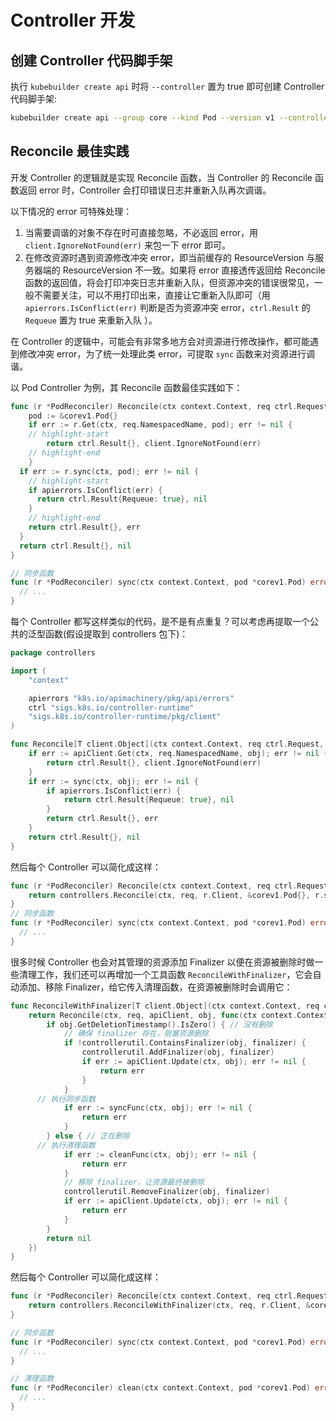# Controller 开发

## 创建 Controller 代码脚手架

执行 `kubebuilder create api` 时将 `--controller` 置为 true 即可创建 Controller 代码脚手架:

```bash
kubebuilder create api --group core --kind Pod --version v1 --controller=true --resource=false
```

## Reconcile 最佳实践

开发 Controller 的逻辑就是实现 Reconcile 函数，当 Controller 的 Reconcile 函数返回 error 时，Controller 会打印错误日志并重新入队再次调谐。

以下情况的 error 可特殊处理：
1. 当需要调谐的对象不存在时可直接忽略，不必返回 error，用 `client.IgnoreNotFound(err)` 来包一下 error 即可。
2. 在修改资源时遇到资源修改冲突 error，即当前缓存的 ResourceVersion 与服务器端的 ResourceVersion 不一致。如果将 error 直接透传返回给 Reconcile 函数的返回值，将会打印冲突日志并重新入队，但资源冲突的错误很常见，一般不需要关注，可以不用打印出来，直接让它重新入队即可（用 `apierrors.IsConflict(err)` 判断是否为资源冲突 error，`ctrl.Result` 的 `Requeue` 置为 true 来重新入队 ）。

在 Controller 的逻辑中，可能会有非常多地方会对资源进行修改操作，都可能遇到修改冲突 error，为了统一处理此类 error，可提取 `sync` 函数来对资源进行调谐。

以 Pod Controller 为例，其 Reconcile 函数最佳实践如下：

```go showLineNumbers
func (r *PodReconciler) Reconcile(ctx context.Context, req ctrl.Request) (ctrl.Result, error) {
	pod := &corev1.Pod{}
	if err := r.Get(ctx, req.NamespacedName, pod); err != nil {
    // highlight-start
		return ctrl.Result{}, client.IgnoreNotFound(err)
    // highlight-end
	}
  if err := r.sync(ctx, pod); err != nil {
    // highlight-start
    if apierrors.IsConflict(err) {
      return ctrl.Result{Requeue: true}, nil
    }
    // highlight-end
    return ctrl.Result{}, err
  }
  return ctrl.Result{}, nil
}

// 同步函数
func (r *PodReconciler) sync(ctx context.Context, pod *corev1.Pod) error {
  // ...
}
```

每个 Controller 都写这样类似的代码，是不是有点重复？可以考虑再提取一个公共的泛型函数(假设提取到 controllers 包下)：

```go showLineNumbers
package controllers

import (
	"context"

	apierrors "k8s.io/apimachinery/pkg/api/errors"
	ctrl "sigs.k8s.io/controller-runtime"
	"sigs.k8s.io/controller-runtime/pkg/client"
)

func Reconcile[T client.Object](ctx context.Context, req ctrl.Request, apiClient client.Client, obj T, sync func(ctx context.Context, obj T) error) (ctrl.Result, error) {
	if err := apiClient.Get(ctx, req.NamespacedName, obj); err != nil {
		return ctrl.Result{}, client.IgnoreNotFound(err)
	}
	if err := sync(ctx, obj); err != nil {
		if apierrors.IsConflict(err) {
			return ctrl.Result{Requeue: true}, nil
		}
		return ctrl.Result{}, err
	}
	return ctrl.Result{}, nil
}
```

然后每个 Controller 可以简化成这样：

```go showLineNumbers
func (r *PodReconciler) Reconcile(ctx context.Context, req ctrl.Request) (ctrl.Result, error) {
	return controllers.Reconcile(ctx, req, r.Client, &corev1.Pod{}, r.sync)
}
// 同步函数
func (r *PodReconciler) sync(ctx context.Context, pod *corev1.Pod) error {
  // ...
}
```

很多时候 Controller 也会对其管理的资源添加 Finalizer 以便在资源被删除时做一些清理工作，我们还可以再增加一个工具函数 `ReconcileWithFinalizer`，它会自动添加、移除 Finalizer，给它传入清理函数，在资源被删除时会调用它：

```go
func ReconcileWithFinalizer[T client.Object](ctx context.Context, req ctrl.Request, apiClient client.Client, obj T, finalizer string, syncFunc func(ctx context.Context, obj T) error, cleanFunc func(ctx context.Context, obj T) error) (ctrl.Result, error) {
	return Reconcile(ctx, req, apiClient, obj, func(ctx context.Context, obj T) error {
		if obj.GetDeletionTimestamp().IsZero() { // 没有删除
			// 确保 finalizer 存在，阻塞资源删除
			if !controllerutil.ContainsFinalizer(obj, finalizer) {
				controllerutil.AddFinalizer(obj, finalizer)
				if err := apiClient.Update(ctx, obj); err != nil {
					return err
				}
			}
      // 执行同步函数
			if err := syncFunc(ctx, obj); err != nil {
				return err
			}
		} else { // 正在删除
      // 执行清理函数
			if err := cleanFunc(ctx, obj); err != nil {
				return err
			}
			// 移除 finalizer，让资源最终被删除
			controllerutil.RemoveFinalizer(obj, finalizer)
			if err := apiClient.Update(ctx, obj); err != nil {
				return err
			}
		}
		return nil
	})
}
```
然后每个 Controller 可以简化成这样：

```go showLineNumbers
func (r *PodReconciler) Reconcile(ctx context.Context, req ctrl.Request) (ctrl.Result, error) {
	return controllers.ReconcileWithFinalizer(ctx, req, r.Client, &corev1.Pod{}, "example.com/finalizer", r.sync, r.clean)
}

// 同步函数
func (r *PodReconciler) sync(ctx context.Context, pod *corev1.Pod) error {
  // ...
}

// 清理函数
func (r *PodReconciler) clean(ctx context.Context, pod *corev1.Pod) error {
  // ...
}
```
